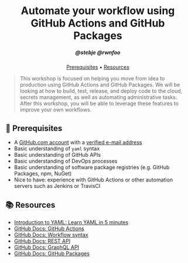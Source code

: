 <h1 align="center">Automate your workflow using GitHub Actions and GitHub Packages</h1>
<h5 align="center">@stebje @rwnfoo</h3>

<p align="center">
  <a href="#mega-prerequisites">Prerequisites</a> •  
  <a href="#books-resources">Resources</a>
</p>

> This workshop is focused on helping you move from idea to production using GitHub Actions and GitHub Packages. We will be looking at how to build, test, release, and deploy code to the cloud, secrets management, as well as automating administrative tasks. After this workshop, you will be able to leverage these features to improve your own workflows.

## :mega: Prerequisites
- A [GitHub.com account](https://github.com/join) with a [verified e-mail address](https://docs.github.com/en/free-pro-team@latest/github/getting-started-with-github/verifying-your-email-address)
- Basic understanding of `yaml` syntax
- Basic understanding of GitHub APIs
- Basic understanding of DevOps processes
- Basic understanding of software package registries (e.g. GitHub Packages, npm, NuGet)
- Nice to have: experience with GitHub Actions or other automation servers such as Jenkins or TravisCI

## :books: Resources
- [Introduction to YAML: Learn YAML in 5 minutes](https://www.codeproject.com/Articles/1214409/Learn-YAML-in-five-minutes)
- [GitHub Docs: GitHub Actions](https://docs.github.com/actions)
- [GitHub Docs: Workflow syntax](https://docs.github.com/actions/reference/workflow-syntax-for-github-actions)
- [GitHub Docs: REST API](https://docs.github.com/rest)
- [GitHub Docs: GraphQL API](https://docs.github.com/graphql)
- [GitHub Docs: GitHub Packages](https://docs.github.com/packages)

